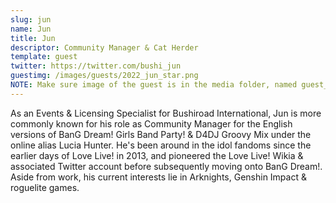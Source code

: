 ```yaml
---
slug: jun
name: Jun
title: Jun
descriptor: Community Manager & Cat Herder
template: guest
twitter: https://twitter.com/bushi_jun
guestimg: /images/guests/2022_jun_star.png
NOTE: Make sure image of the guest is in the media folder, named guest_(YEAR)_(GUEST_SLUG).png
---
```


As an Events & Licensing Specialist for Bushiroad International, Jun is more commonly known for his role as Community Manager for the English versions of BanG Dream! Girls Band Party! & D4DJ Groovy Mix under the online alias Lucia Hunter. He's been around in the idol fandoms since the earlier days of Love Live! in 2013, and pioneered the Love Live! Wikia & associated Twitter account before subsequently moving onto BanG Dream!. Aside from work, his current interests lie in Arknights, Genshin Impact & roguelite games.
